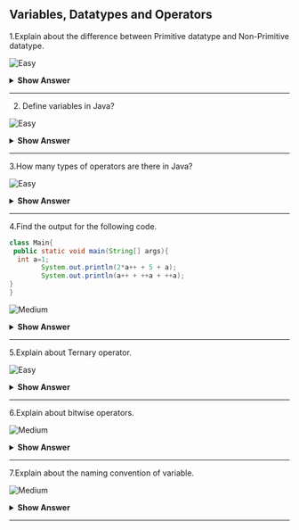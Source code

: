 ## Variables, Datatypes and Operators

1.Explain about the difference between Primitive datatype and Non-Primitive datatype.

![Easy](https://github.com/revaturelabs/interviewquestions/blob/dev/ComplexityTags/simple%20(2).svg)
<details>
    <summary><b> Show Answer </b></summary> 
<blockquote>

- Primitive datatypes are prefined datatype. They are int, short, boolean, char, byte, long, float, and double.
- Non-primitive datatype are also called as object defined datatypes. Some examples are Strings and Array etc.
</details>

---

2. Define variables in Java?
	
![Easy](https://github.com/revaturelabs/interviewquestions/blob/dev/ComplexityTags/simple%20(2).svg)
<details>
    <summary><b> Show Answer </b></summary> 
<blockquote>

- Variables are the name of the memory location in specified data type.
- There are three types of variable. They are,
    - **Local variables**
        - These variables are declare inside the method or in a block. 
        - It can't be used outside of the block.
    - **Instance variables** 
        - These variables are declare outside any of the method or block in class where local variable in declared inside the block.
        - These variables are used though out the class.
        - Instance variables are accessed only by creating the object.
        - If it is not initialised with a value, it will has the default values of which data type it is declared.
    - **Static variables**
        - Like instance variable it is declared outside of any of block or method but decleared with static variabled.
        - Static variables are accessed without object creating by using class name.
        - If the static variables are accessed using object name, the object name will be converted into class name while compiling.
        - There are only one copy of static variables. If any change is done any part of program, it will affect thought out the program.
</blockqoute> 
</details>

---

3.How many types of operators are there in Java?
	
![Easy](https://github.com/revaturelabs/interviewquestions/blob/dev/ComplexityTags/simple%20(2).svg)
<details>
    <summary><b> Show Answer </b></summary> 
<blockquote>
	
  - Operators are the symbols used in java for specifired operation.
      - Unary Operator
      - Arithmetic Operator
      - Shift Operator
      - Bitwise Operator
      - Relational Operator
      - Assignment Operator
      - Logical Operator
      - Ternary Operator
</blockqoute> 
</details>

---

4.Find the output for the following code.
``` java 
class Main{
 public static void main(String[] args){
  int a=1;
		System.out.println(2*a++ + 5 + a);
		System.out.println(a++ + ++a + ++a);
}
}
```

![Medium](https://github.com/revaturelabs/interviewquestions/blob/dev/ComplexityTags/Medium%20(2).svg)
<details>
    <summary><b> Show Answer </b></summary> 
```	
9
11
```
<details>
    <summary><b> Explanation </b></summary> 
<blockquote>	
	
- In postincreament the value is holded then it will be increamented. 
- In preincrement the value is increamented on code flow itself.

In first line of output
(2*1)+5+2=9
The value of a is 1 and then increamented to 2
In second line of output
2+4+5 = 11
Initially the value of a is 2 and then increamented to 3, in pre increament the value will be 4 and 5.
</blockqoute> 
</details>
</details>

---

5.Explain about Ternary operator.
	
![Easy](https://github.com/revaturelabs/interviewquestions/blob/dev/ComplexityTags/simple%20(2).svg)
<details>
    <summary><b> Show Answer </b></summary> 
<blockquote>
	
  - The ternary operator(?:) is also called conditional operator used to evalute boolean expression.
  - It needs three operands.

  **Syntax**
  variable=condition?expression1:expression2

  - If the condition is true, first expression will be executed else second expression executed.

  **Example**
  int max = a>b?a:b;

  - It is the code of finding maximum of two numbers.
</blockqoute> 
</details>

---

6.Explain about bitwise operators.
	
![Medium](https://github.com/revaturelabs/interviewquestions/blob/dev/ComplexityTags/Medium%20(2).svg)
<details>
    <summary><b> Show Answer </b></summary> 
<blockquote>
	
  - Bitwise operators works with binary value of given integer value.
  - Integer type values are used for this operation which are long, int, short, char, and byte.
  - First the given interger is converted into equivalent binary value then the operation is performed

  <b>Example</b>

``` java
  int b = 5^6;
  System.out.println(b);
  ```

  - First the 5 and 6 are converted into binary form as 101 and 110
  - Then the EX-OR operation is executed ie if any value is 1 then the output is 1.
  ```
  101
  110
  ___
  111
  ```
  - 111 is coverted into integer ie 3.
  - Therefore the output is 3.
</blockqoute> 
</details>

---

7.Explain about the naming convention of variable.


![Medium](https://github.com/revaturelabs/interviewquestions/blob/dev/ComplexityTags/Medium%20(2).svg)
<details>
    <summary><b> Show Answer </b></summary> 
<blockquote>

- Variables are case-sentive
- The variable name should start from letter, the dollar sign `$` or underscore `_` but conventionally starts with letter.
- The numbers are allowed for variable that should not used at begining.
- No special characters are used for variable declaration.
- The variable consisting one word should be in lower case.**Example:** `address`, `email`. 
- If it consists two words or more, it should have name first letter of first word in lower case and  first letter of upcoming words should be in upper case **Example:** `phoneNumber`.
- If the variable is constant, the letters of the variable should be in capital and words seperated by uderscore`_`.**Example:** `static final int DEPARTMENT_ID = 230`.
</blockqoute> 
</details>

---

